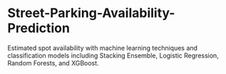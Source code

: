 # Street-Parking-Availability-Prediction
Estimated spot availability with machine learning techniques and classification models including Stacking Ensemble, Logistic Regression, Random Forests, and XGBoost. 

